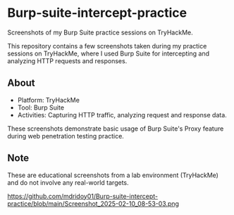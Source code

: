 # Burp-suite-intercept-practice
Screenshots of my Burp Suite practice sessions on TryHackMe.

This repository contains a few screenshots taken during my practice sessions on TryHackMe, where I used Burp Suite for intercepting and analyzing HTTP requests and responses.

## About
- Platform: TryHackMe
- Tool: Burp Suite
- Activities: Capturing HTTP traffic, analyzing request and response data.

These screenshots demonstrate basic usage of Burp Suite's Proxy feature during web penetration testing practice.

## Note
These are educational screenshots from a lab environment (TryHackMe) and do not involve any real-world targets.


https://github.com/mdridoy01/Burp-suite-intercept-practice/blob/main/Screenshot_2025-02-10_08-53-03.png
